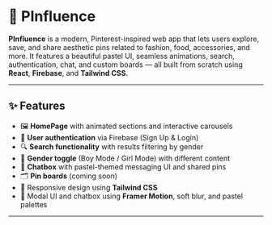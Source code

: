 # 📌 PInfluence

**PInfluence** is a modern, Pinterest-inspired web app that lets users explore, save, and share aesthetic pins related to fashion, food, accessories, and more. It features a beautiful pastel UI, seamless animations, search, authentication, chat, and custom boards — all built from scratch using **React**, **Firebase**, and **Tailwind CSS**.

---

## ✨ Features

- 🖼️ **HomePage** with animated sections and interactive carousels
- 👤 **User authentication** via Firebase (Sign Up & Login)
- 🔍 **Search functionality** with results filtering by gender
- 🧵 **Gender toggle** (Boy Mode / Girl Mode) with different content
- 💬 **Chatbox** with pastel-themed messaging UI and shared pins
- 🗂️ **Pin boards** (coming soon)
- 📱 Responsive design using **Tailwind CSS**
- 🧚 Modal UI and chatbox using **Framer Motion**, soft blur, and pastel palettes

---